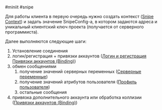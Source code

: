 #miniit #snipe 

Для работы клиента в первую очередь нужно создать контекст ([Snipe Context](../Основы/Snipe%20Context.md)) и задать значение SnipeConfig-а, в котором задаются адреса и уникальный клиентский ключ проекта (получается от серверного программиста).

Далее выполняются следующие шаги:

1. Установление соединения
2. логин/регистрация + привязки аккаунтов ([Логин и регистрация](../Основы/Логин%20и%20регистрация.md) [Привязки аккаунтов (Binding)](../Основы/Привязки%20аккаунтов%20(Binding).md))
3. обмен сообщениями
    1. получение значений серверных переменных ([Серверные переменные](../Серверный%20редактор/Серверные%20переменные.md))
    2. получение значений атрибутов пользователя ([Профиль пользователя](../Серверный%20редактор/Профиль%20пользователя.md))
    3. остальные сообщения
4. привязка дополнительного аккаунта или обработка коллизии ([Привязки аккаунтов (Binding)](../Основы/Привязки%20аккаунтов%20(Binding).md))